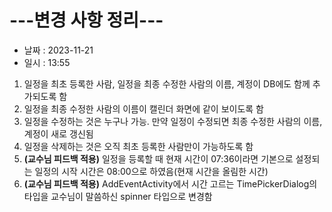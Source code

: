 # ---변경 사항 정리---  
* 날짜 : 2023-11-21
* 일시 : 13:55
  
1. 일정을 최초 등록한 사람, 일정을 최종 수정한 사람의 이름, 계정이 DB에도 함께 추가되도록 함
2. 일정을 최종 수정한 사람의 이름이 캘린더 화면에 같이 보이도록 함
3. 일정을 수정하는 것은 누구나 가능. 만약 일정이 수정되면 최종 수정한 사람의 이름, 계정이 새로 갱신됨
4. 일정을 삭제하는 것은 오직 최초 등록한 사람만이 가능하도록 함
5. **(교수님 피드백 적용)** 일정을 등록할 때 현재 시간이 07:36이라면 기본으로 설정되는 일정의 시작 시간은 08:00으로 하였음(현재 시간을 올림한 시간)
6. **(교수님 피드백 적용)** AddEventActivity에서 시간 고르는 TimePickerDialog의 타입을 교수님이 말씀하신 spinner 타입으로 변경함